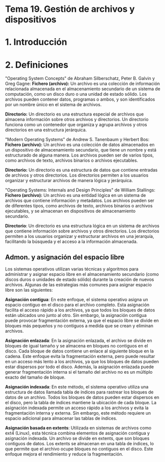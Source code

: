 # Tema 19. Gestión de archivos y dispositivos
# 1. Introducción
# 2. Definiciones

"Operating System Concepts" de Abraham Silberschatz, Peter B. Galvin y Greg Gagne:
**Fichero (archivo):** Un archivo es una colección de información relacionada almacenada en el almacenamiento secundario de un sistema de computación, como un disco duro o una unidad de estado sólido. Los archivos pueden contener datos, programas o ambos, y son identificados por un nombre único en el sistema de archivos.

**Directorio:** Un directorio es una estructura especial de archivos que almacena información sobre otros archivos y directorios. Un directorio funciona como un contenedor que organiza y agrupa archivos y otros directorios en una estructura jerárquica.

"Modern Operating Systems" de Andrew S. Tanenbaum y Herbert Bos:
**Fichero (archivo):** Un archivo es una colección de datos almacenados en un dispositivo de almacenamiento secundario, que tiene un nombre y está estructurado de alguna manera. Los archivos pueden ser de varios tipos, como archivos de texto, archivos binarios o archivos ejecutables.

**Directorio:** Un directorio es una estructura de datos que contiene entradas de archivos y otros directorios. Los directorios permiten a los usuarios organizar y estructurar archivos de manera lógica y jerárquica.

"Operating Systems: Internals and Design Principles" de William Stallings:
**Fichero (archivo):** Un archivo es una entidad lógica en un sistema de archivos que contiene información y metadatos. Los archivos pueden ser de diferentes tipos, como archivos de texto, archivos binarios o archivos ejecutables, y se almacenan en dispositivos de almacenamiento secundario.

**Directorio**: Un directorio es una estructura lógica en un sistema de archivos que contiene información sobre archivos y otros directorios. Los directorios permiten a los usuarios organizar y estructurar archivos en una jerarquía, facilitando la búsqueda y el acceso a la información almacenada.

## Admon. y asignación del espacio libre

Los sistemas operativos utilizan varias técnicas y algoritmos para administrar y asignar espacio libre en el almacenamiento secundario (como discos duros o unidades de estado sólido) durante la creación de nuevos archivos. Algunas de las estrategias más comunes para asignar espacio libre son las siguientes:

**Asignación contigua**: En este enfoque, el sistema operativo asigna un espacio contiguo en el disco para el archivo completo. Esta asignación facilita el acceso rápido a los archivos, ya que todos los bloques de datos están ubicados uno junto al otro. Sin embargo, la asignación contigua puede provocar fragmentación externa, ya que el espacio libre se divide en bloques más pequeños y no contiguos a medida que se crean y eliminan archivos.

**Asignación enlazada**: En la asignación enlazada, el archivo se divide en bloques de igual tamaño y se almacena en bloques no contiguos en el disco. Cada bloque de datos contiene un enlace al siguiente bloque en la cadena. Este enfoque evita la fragmentación externa, pero puede resultar en un acceso más lento a los archivos, ya que los bloques de datos pueden estar dispersos por todo el disco. Además, la asignación enlazada puede generar fragmentación interna si el tamaño del archivo no es un múltiplo exacto del tamaño de bloque.

**Asignación indexada**: En este método, el sistema operativo utiliza una estructura de datos llamada tabla de índices para rastrear los bloques de datos de un archivo. Todos los bloques de datos pueden estar dispersos en el disco, pero la tabla de índices mantiene la ubicación de cada bloque. La asignación indexada permite un acceso rápido a los archivos y evita la fragmentación interna y externa. Sin embargo, este método requiere un espacio adicional para almacenar las tablas de índices.

**Asignación basada en extents**: Utilizada en sistemas de archivos como ext4 (Linux), esta técnica combina elementos de asignación contigua y asignación indexada. Un archivo se divide en extents, que son bloques contiguos de datos. Los extents se almacenan en una tabla de índices, lo que permite que el archivo ocupe bloques no contiguos en el disco. Este enfoque mejora el rendimiento y reduce la fragmentación.